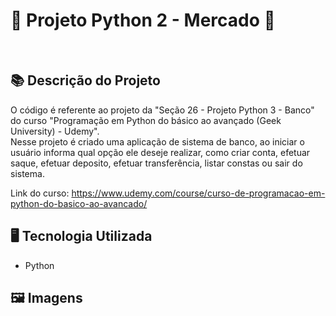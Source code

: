 # 🐍 Projeto Python 2 - Mercado 🚀
<br>

## 📚 Descrição do Projeto
O código é referente ao projeto da "Seção 26 - Projeto Python 3 - Banco" do curso "Programação em Python do básico ao avançado (Geek University) - Udemy".
<br>Nesse projeto é criado uma aplicação de sistema de banco, ao iniciar o usuário informa qual opção ele deseje realizar, como criar conta, efetuar saque, efetuar deposito, efetuar transferência, listar constas ou sair do sistema.

Link do curso: https://www.udemy.com/course/curso-de-programacao-em-python-do-basico-ao-avancado/


## 🖥️ Tecnologia Utilizada
- Python

## 🖼️ Imagens
